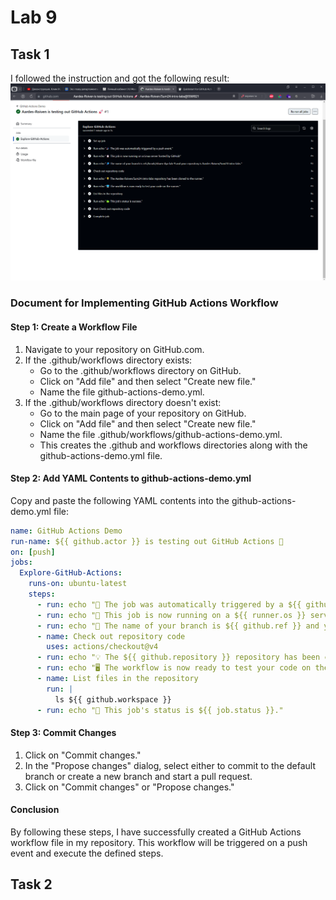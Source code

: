 # Lab 9

## Task 1

I followed the instruction and got the following result:
![alt text](image.png)

### Document for Implementing GitHub Actions Workflow

#### Step 1: Create a Workflow File

1. Navigate to your repository on GitHub.com.
2. If the .github/workflows directory exists:
   - Go to the .github/workflows directory on GitHub.
   - Click on "Add file" and then select "Create new file."
   - Name the file github-actions-demo.yml.
3. If the .github/workflows directory doesn't exist:
   - Go to the main page of your repository on GitHub.
   - Click on "Add file" and then select "Create new file."
   - Name the file .github/workflows/github-actions-demo.yml.
   - This creates the .github and workflows directories along with the github-actions-demo.yml file.

#### Step 2: Add YAML Contents to github-actions-demo.yml

Copy and paste the following YAML contents into the github-actions-demo.yml file:

```yml
name: GitHub Actions Demo
run-name: ${{ github.actor }} is testing out GitHub Actions 🚀
on: [push]
jobs:
  Explore-GitHub-Actions:
    runs-on: ubuntu-latest
    steps:
      - run: echo "🎉 The job was automatically triggered by a ${{ github.event_name }} event."
      - run: echo "🐧 This job is now running on a ${{ runner.os }} server hosted by GitHub!"
      - run: echo "🔎 The name of your branch is ${{ github.ref }} and your repository is ${{ github.repository }}."
      - name: Check out repository code
        uses: actions/checkout@v4
      - run: echo "💡 The ${{ github.repository }} repository has been cloned to the runner."
      - run: echo "🖥 The workflow is now ready to test your code on the runner."
      - name: List files in the repository
        run: |
          ls ${{ github.workspace }}
      - run: echo "🍏 This job's status is ${{ job.status }}."
```

#### Step 3: Commit Changes

1. Click on "Commit changes."
2. In the "Propose changes" dialog, select either to commit to the default branch or create a new branch and start a pull request.
3. Click on "Commit changes" or "Propose changes."

#### Conclusion

By following these steps, I have successfully created a GitHub Actions workflow file in my repository. This workflow will be triggered on a push event and execute the defined steps.

## Task 2